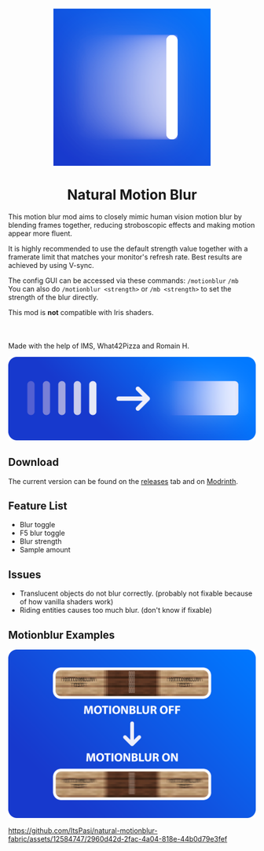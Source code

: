 <p align="center">
    <img src="https://github.com/ItsPasi/natural-motionblur-fabric/blob/1.20.6-fabric/docs/blur%20icon%20320px.png" />
    <h1 align="center">Natural Motion Blur</h1>
</p>

This motion blur mod aims to closely mimic human vision motion blur by blending frames together, reducing stroboscopic effects and making motion appear more fluent.

It is highly recommended to use the default strength value together with a framerate limit that matches your monitor's refresh rate. Best results are achieved by using V-sync.

The config GUI can be accessed via these commands: ```/motionblur``` ```/mb``` <br/>
You can also do ```/motionblur <strength>``` or ```/mb <strength>``` to set the strength of the blur directly.

This mod is **not** compatible with Iris shaders.
<br/><br/><br/><br/>
Made with the help of IMS, What42Pizza and Romain H.

<img src="https://github.com/ItsPasi/natural-motionblur-fabric/blob/1.20.6-fabric/docs/blur%20thumbnail.png" />

## Download

The current version can be found on the [releases](https://github.com/ItsPasi/natural-motionblur-fabric/releases) tab and on [Modrinth](https://modrinth.com/mod/natural-motion-blur).

## Feature List
- Blur toggle
- F5 blur toggle
- Blur strength
- Sample amount

## Issues
- Translucent objects do not blur correctly. (probably not fixable because of how vanilla shaders work)
- Riding entities causes too much blur. (don't know if fixable)

## Motionblur Examples

![Part 1](https://github.com/ItsPasi/natural-motionblur-fabric/blob/1.20.6-fabric/docs/blur%20example.png)

https://github.com/ItsPasi/natural-motionblur-fabric/assets/12584747/2960d42d-2fac-4a04-818e-44b0d79e3fef
